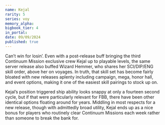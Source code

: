 ```yaml
---
name: Kejal
rarity: 5
series: voy
memory_alpha:
bigbook_tier: 4
in_portal:
date: 09/09/2024
published: true
---
```


Can’t win for losin’. Even with a post-release buff bringing the third Continuum Mission exclusive crew Kejal up to playable levels, the same server release also buffed Wizard Hemmer, who shares her SCI/DIP/ENG skill order, above her on voyages. In truth, that skill set has become fairly bloated with new releases aplenty including campaign, mega, honor hall, and event options, making it one of the easiest skill pairings to stock up on.
 
Kejal’s position triggered ship ability looks snappy at only a fourteen second cycle, but if that were particularly relevant for FBB, there have been other identical options floating around for years. Middling in most respects for a new release, though with admittedly broad utility, Kejal ends up as a nice bonus for players who routinely clear Continuum Missions each week rather than someone to break the bank for.
